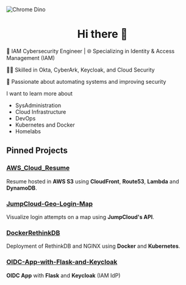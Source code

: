 ![Chrome Dino](https://mir-s3-cdn-cf.behance.net/project_modules/max_1200/4ff07986208593.5d9a654e92f36.gif)

<h1 align="center">Hi there 👋</h1>

💼 IAM Cybersecurity Engineer | 🌐 Specializing in Identity & Access Management (IAM)

👨‍💻 Skilled in Okta, CyberArk, Keycloak, and Cloud Security

🚀 Passionate about automating systems and improving security

I want to learn more about 
  - SysAdministration
  - Cloud Infrastructure
  - DevOps
  - Kubernetes and Docker
  - Homelabs

## Pinned Projects

### [AWS_Cloud_Resume](https://github.com/korah91/AWS_Cloud_Resume)
Resume hosted in **AWS S3** using **CloudFront**, **Route53**, **Lambda** and **DynamoDB**.

### [JumpCloud-Geo-Login-Map](https://github.com/username/JumpCloud-Geo-Login-Map)
Visualize login attempts on a map using **JumpCloud's API**.

### [DockerRethinkDB](https://github.com/korah91/DockerRethinkDB)
Deployment of RethinkDB and NGINX using **Docker** and **Kubernetes**.

### [OIDC-App-with-Flask-and-Keycloak](https://github.com/korah91/OIDC-App-with-Flask-and-Keycloak)
**OIDC App** with **Flask** and **Keycloak** (IAM IdP)

<p align="left">
</p>
